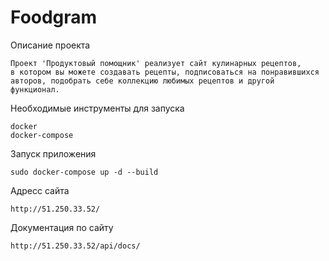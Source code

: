 # Foodgram

Описание проекта
    
    Проект 'Продуктовый помощник' реализует сайт кулинарных рецептов,
    в котором вы можете создавать рецепты, подписоваться на понравившихся
    авторов, подобрать себе коллекцию любимых рецептов и другой функционал.

Необходимые инструменты для запуска

    docker
    docker-compose

Запуск приложения
    
    sudo docker-compose up -d --build

Адресс сайта

    http://51.250.33.52/

Документация по сайту

    http://51.250.33.52/api/docs/


